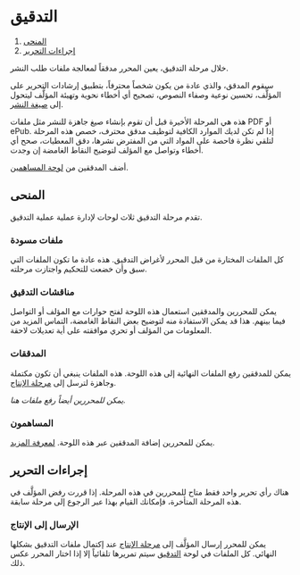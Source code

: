 ﻿# التدقيق

1. [المنحى](copyediting#orientation)
1. [إجراءات التحرير](copyediting#editorial-actions)

خلال مرحلة التدقيق، يعين المحرر مدققاً لمعالجة ملفات طلب النشر.

سيقوم المدقق، والذي عادة من يكون شخصاً محترفاً، بتطبيق إرشادات التحرير على المؤلَّف، تحسين نوعية وصفاء النصوص، تصحيح أي أخطاء نحوية وتهيئة المؤلَّف ليتحول إلى [صيغة النشر](production).

هذه هي المرحلة الأخيرة قبل أن تقوم بإنشاء صيغ جاهزة للنشر مثل ملفات PDF أو ePub. إذا لم تكن لديك الموارد الكافية لتوظيف مدقق محترف، خصص هذه المرحلة لتلقي نظرة فاحصة على المواد التي من المفترض نشرها، دقق المعطيات، صحح أي أخطاء وتواصل مع المؤلف لتوضيح النقاط الغامضة إن وجدت.

أضف المدققين من [لوحة المساهمين](../editorial-workflow#participants).

## <a name="orientation"></a>المنحى

تقدم مرحلة التدقيق ثلاث لوحات لإدارة عملية عملية التدقيق.

### <a name="draft-files"></a>ملفات مسودة

كل الملفات المختارة من قبل المحرر لأغراض التدقيق. هذه عادة ما تكون الملفات التي سبق وأن خضعت للتحكيم واجتازت مرحلته.

### <a name="copyediting-discussions"></a>مناقشات التدقيق

يمكن للمحررين والمدققين استعمال هذه اللوحة لفتح حوارات مع المؤلف أو التواصل فيما بينهم. هذا قد يمكن الاستفادة منه لتوضيح بعض النقاط الغامضة، التماس المزيد من المعلومات من المؤلف أو تحري موافقته على أية تعديلات لاحقة.

### <a name="copyedited"></a>المدققات

يمكن للمدققين رفع الملفات النهائية إلى هذه اللوحة. هذه الملفات ينبغي أن تكون مكتملة وجاهزة لترسل إلى [مرحلة الإنتاج](copyediting#editorial-actions).

*يمكن للمحررين أيضاً رفع ملفات هنا.*

### <a name="participants"></a>المساهمون

يمكن للمحررين إضافة المدققين عبر هذه اللوحة. [لمعرفة المزيد](../editorial-workflow#participants).

## <a name="editorial-actions"></a>إجراءات التحرير

هناك رأي تحرير واحد فقط متاح للمحررين في هذه المرحلة. إذا قررت رفض المؤلَّف في هذه المرحلة المتأخرة، فإمكانك القيام بهذا عبر الرجوع إلى مرحلة سابقة.

### <a name="production"></a>الإرسال إلى الإنتاج

يمكن للمحرر إرسال المؤلَّف إلى [مرحلة الإنتاج](production) عند إكتمال ملفات التدقيق بشكلها النهائي. كل الملفات في لوحة [التدقيق](copyediting#copyedited) سيتم تمريرها تلقائياً إلا إذا اختار المحرر عكس ذلك.
